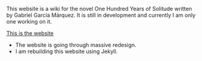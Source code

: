 This website is a wiki for the novel One Hundred Years of Solitude written by Gabriel García Márquez. It is still in development and currently I am only one working on it. 

[This is the website](https://hundredyearssolitude.github.io/)

- The website is going through massive redesign. 
- I am rebuilding this website using Jekyll. 

